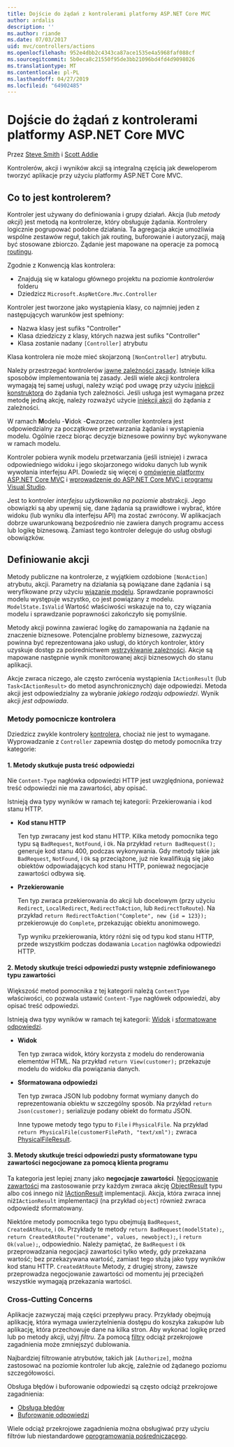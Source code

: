 ```yaml
---
title: Dojście do żądań z kontrolerami platformy ASP.NET Core MVC
author: ardalis
description: ''
ms.author: riande
ms.date: 07/03/2017
uid: mvc/controllers/actions
ms.openlocfilehash: 952e4dbb2c4343ca87ace1535e4a5968faf088cf
ms.sourcegitcommit: 5b0eca8c21550f95de3bb21096bd4fd4d9098026
ms.translationtype: MT
ms.contentlocale: pl-PL
ms.lasthandoff: 04/27/2019
ms.locfileid: "64902485"
---
```

# <a name="handle-requests-with-controllers-in-aspnet-core-mvc"></a>Dojście do żądań z kontrolerami platformy ASP.NET Core MVC

Przez [Steve Smith](https://ardalis.com/) i [Scott Addie](https://github.com/scottaddie)

Kontrolerów, akcji i wyników akcji są integralną częścią jak deweloperom tworzyć aplikacje przy użyciu platformy ASP.NET Core MVC.

## <a name="what-is-a-controller"></a>Co to jest kontrolerem?

Kontroler jest używany do definiowania i grupy działań. Akcja (lub *metody akcji*) jest metodą na kontrolerze, który obsługuje żądania. Kontrolery logicznie pogrupować podobne działania. Ta agregacja akcje umożliwia wspólne zestawów reguł, takich jak routing, buforowanie i autoryzacji, mają być stosowane zbiorczo. Żądanie jest mapowane na operacje za pomocą [routingu](xref:mvc/controllers/routing).

Zgodnie z Konwencją klas kontrolera:
* Znajdują się w katalogu głównego projektu na poziomie *kontrolerów* folderu
* Dziedzicz `Microsoft.AspNetCore.Mvc.Controller`

Kontroler jest tworzone jako wystąpienia klasy, co najmniej jeden z następujących warunków jest spełniony:
* Nazwa klasy jest sufiks "Controller"
* Klasa dziedziczy z klasy, których nazwa jest sufiks "Controller"
* Klasa zostanie nadany `[Controller]` atrybutu

Klasa kontrolera nie może mieć skojarzoną `[NonController]` atrybutu.

Należy przestrzegać kontrolerów [jawne zależności zasady](/dotnet/standard/modern-web-apps-azure-architecture/architectural-principles#explicit-dependencies). Istnieje kilka sposobów implementowania tej zasady. Jeśli wiele akcji kontrolera wymagają tej samej usługi, należy wziąć pod uwagę przy użyciu [iniekcji konstruktora](xref:mvc/controllers/dependency-injection#constructor-injection) do żądania tych zależności. Jeśli usługa jest wymagana przez metodę jedną akcję, należy rozważyć użycie [iniekcji akcji](xref:mvc/controllers/dependency-injection#action-injection-with-fromservices) do żądania z zależności.

W ramach **M**odelu -**V**idok -**C**wzorzec ontroller kontrolera jest odpowiedzialny za początkowe przetwarzania żądania i wystąpienia modelu. Ogólnie rzecz biorąc decyzje biznesowe powinny być wykonywane w ramach modelu.

Kontroler pobiera wynik modelu przetwarzania (jeśli istnieje) i zwraca odpowiedniego widoku i jego skojarzonego widoku danych lub wynik wywołania interfejsu API. Dowiedz się więcej o [omówienie platformy ASP.NET Core MVC](xref:mvc/overview) i [wprowadzenie do ASP.NET Core MVC i programu Visual Studio](xref:tutorials/first-mvc-app/start-mvc).

Jest to kontroler *interfejsu użytkownika na poziomie* abstrakcji. Jego obowiązki są aby upewnij się, dane żądania są prawidłowe i wybrać, które widoku (lub wyniku dla interfejsu API) ma zostać zwrócony. W aplikacjach dobrze uwarunkowaną bezpośrednio nie zawiera danych programu access lub logikę biznesową. Zamiast tego kontroler deleguje do usług obsługi obowiązków.

## <a name="defining-actions"></a>Definiowanie akcji

Metody publiczne na kontrolerze, z wyjątkiem ozdobione `[NonAction]` atrybutu, akcji. Parametry na działania są powiązane dane żądania i są weryfikowane przy użyciu [wiązanie modelu](xref:mvc/models/model-binding). Sprawdzanie poprawności modelu występuje wszystko, co jest powiązany z modelu. `ModelState.IsValid` Wartość właściwości wskazuje na to, czy wiązania modelu i sprawdzanie poprawności zakończyło się pomyślnie.

Metody akcji powinna zawierać logikę do zamapowania na żądanie na znaczenie biznesowe. Potencjalne problemy biznesowe, zazwyczaj powinna być reprezentowana jako usługi, do których kontroler, który uzyskuje dostęp za pośrednictwem [wstrzykiwanie zależności](xref:mvc/controllers/dependency-injection). Akcje są mapowane następnie wynik monitorowanej akcji biznesowych do stanu aplikacji.

Akcje zwraca niczego, ale często zwrócenia wystąpienia `IActionResult` (lub `Task<IActionResult>` do metod asynchronicznych) daje odpowiedzi. Metoda akcji jest odpowiedzialny za wybranie *jakiego rodzaju odpowiedzi*. Wynik akcji *jest odpowiada*.

### <a name="controller-helper-methods"></a>Metody pomocnicze kontrolera

Dziedzicz zwykle kontrolery [kontrolera](/dotnet/api/microsoft.aspnetcore.mvc.controller), chociaż nie jest to wymagane. Wyprowadzanie z `Controller` zapewnia dostęp do metody pomocnika trzy kategorie:

#### <a name="1-methods-resulting-in-an-empty-response-body"></a>1. Metody skutkuje pusta treść odpowiedzi

Nie `Content-Type` nagłówka odpowiedzi HTTP jest uwzględniona, ponieważ treść odpowiedzi nie ma zawartości, aby opisać.

Istnieją dwa typy wyników w ramach tej kategorii: Przekierowania i kod stanu HTTP.

* **Kod stanu HTTP**

    Ten typ zwracany jest kod stanu HTTP. Kilka metody pomocnika tego typu są `BadRequest`, `NotFound`, i `Ok`. Na przykład `return BadRequest();` generuje kod stanu 400, podczas wykonywania. Gdy metody takie jak `BadRequest`, `NotFound`, i `Ok` są przeciążone, już nie kwalifikują się jako obiektów odpowiadających kod stanu HTTP, ponieważ negocjacje zawartości odbywa się.

* **Przekierowanie**

    Ten typ zwraca przekierowania do akcji lub docelowym (przy użyciu `Redirect`, `LocalRedirect`, `RedirectToAction`, lub `RedirectToRoute`). Na przykład `return RedirectToAction("Complete", new {id = 123});` przekierowuje do `Complete`, przekazując obiektu anonimowego.

    Typ wyniku przekierowania, który różni się od typu kod stanu HTTP, przede wszystkim podczas dodawania `Location` nagłówka odpowiedzi HTTP.

#### <a name="2-methods-resulting-in-a-non-empty-response-body-with-a-predefined-content-type"></a>2. Metody skutkuje treści odpowiedzi pusty wstępnie zdefiniowanego typu zawartości

Większość metod pomocnika z tej kategorii należą `ContentType` właściwości, co pozwala ustawić `Content-Type` nagłówek odpowiedzi, aby opisać treść odpowiedzi.

Istnieją dwa typy wyników w ramach tej kategorii: [Widok](xref:mvc/views/overview) i [sformatowane odpowiedzi](xref:web-api/advanced/formatting).

* **Widok**

    Ten typ zwraca widok, który korzysta z modelu do renderowania elementów HTML. Na przykład `return View(customer);` przekazuje modelu do widoku dla powiązania danych.

* **Sformatowana odpowiedzi**

    Ten typ zwraca JSON lub podobny format wymiany danych do reprezentowania obiektu w szczególny sposób. Na przykład `return Json(customer);` serializuje podany obiekt do formatu JSON.
    
    Inne typowe metody tego typu to `File` i `PhysicalFile`. Na przykład `return PhysicalFile(customerFilePath, "text/xml");` zwraca [PhysicalFileResult](/dotnet/api/microsoft.aspnetcore.mvc.physicalfileresult).

#### <a name="3-methods-resulting-in-a-non-empty-response-body-formatted-in-a-content-type-negotiated-with-the-client"></a>3. Metody skutkuje treści odpowiedzi pusty sformatowane typu zawartości negocjowane za pomocą klienta programu

Ta kategoria jest lepiej znany jako **negocjacje zawartości**. [Negocjowanie zawartości](xref:web-api/advanced/formatting#content-negotiation) ma zastosowanie przy każdym zwraca akcję [ObjectResult](/dotnet/api/microsoft.aspnetcore.mvc.objectresult) typu albo coś innego niż [IActionResult](/dotnet/api/microsoft.aspnetcore.mvc.iactionresult) implementacji. Akcja, która zwraca innej niż`IActionResult` implementacji (na przykład `object`) również zwraca odpowiedź sformatowany.

Niektóre metody pomocnika tego typu obejmują `BadRequest`, `CreatedAtRoute`, i `Ok`. Przykłady te metody `return BadRequest(modelState);`, `return CreatedAtRoute("routename", values, newobject);`, i `return Ok(value);`, odpowiednio. Należy pamiętać, że `BadRequest` i `Ok` przeprowadzania negocjacji zawartości tylko wtedy, gdy przekazana wartość; bez przekazywana wartość, zamiast tego służą jako typy wyników kod stanu HTTP. `CreatedAtRoute` Metody, z drugiej strony, zawsze przeprowadza negocjowanie zawartości od momentu jej przeciążeń wszystkie wymagają przekazania wartości.

### <a name="cross-cutting-concerns"></a>Cross-Cutting Concerns

Aplikacje zazwyczaj mają części przepływu pracy. Przykłady obejmują aplikację, która wymaga uwierzytelnienia dostępu do koszyka zakupów lub aplikację, która przechowuje dane na kilka stron. Aby wykonać logikę przed lub po metody akcji, użyj *filtru*. Za pomocą [filtry](xref:mvc/controllers/filters) odciąż przekrojowe zagadnienia może zmniejszyć dublowania.

Najbardziej filtrowanie atrybutów, takich jak `[Authorize]`, można zastosować na poziomie kontroler lub akcję, zależnie od żądanego poziomu szczegółowości.

Obsługa błędów i buforowanie odpowiedzi są często odciąż przekrojowe zagadnienia:
* [Obsługa błędów](xref:mvc/controllers/filters#exception-filters)
* [Buforowanie odpowiedzi](xref:performance/caching/response)

Wiele odciąż przekrojowe zagadnienia można obsługiwać przy użyciu filtrów lub niestandardowe [oprogramowania pośredniczącego](xref:fundamentals/middleware/index).
